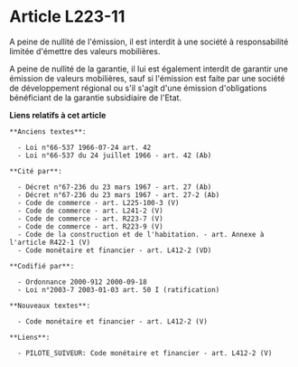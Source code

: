 # Article L223-11

A peine de nullité de l'émission, il est interdit à une société à responsabilité limitée d'émettre des valeurs mobilières.

A peine de nullité de la garantie, il lui est également interdit de garantir une émission de valeurs mobilières, sauf si
l'émission est faite par une société de développement régional ou s'il s'agit d'une émission d'obligations bénéficiant de la
garantie subsidiaire de l'Etat.

**Liens relatifs à cet article**

	**Anciens textes**:

	  - Loi n°66-537 1966-07-24 art. 42
	  - Loi n°66-537 du 24 juillet 1966 - art. 42 (Ab)

	**Cité par**:

	  - Décret n°67-236 du 23 mars 1967 - art. 27 (Ab)
	  - Décret n°67-236 du 23 mars 1967 - art. 27-2 (Ab)
	  - Code de commerce - art. L225-100-3 (V)
	  - Code de commerce - art. L241-2 (V)
	  - Code de commerce - art. R223-7 (V)
	  - Code de commerce - art. R223-9 (V)
	  - Code de la construction et de l'habitation. - art. Annexe à l'article R422-1 (V)
	  - Code monétaire et financier - art. L412-2 (VD)

	**Codifié par**:

	  - Ordonnance 2000-912 2000-09-18
	  - Loi n°2003-7 2003-01-03 art. 50 I (ratification)

	**Nouveaux textes**:

	  - Code monétaire et financier - art. L412-2 (V)

	**Liens**:

	  - PILOTE_SUIVEUR: Code monétaire et financier - art. L412-2 (V)
